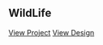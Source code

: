 ## WildLife

[View Project](https://arnyworld.github.io/wildLife/)
[View Design](https://www.figma.com/file/b02VexaDObVTnaAklLccM7/Wild-Life?node-id=0%3A1)